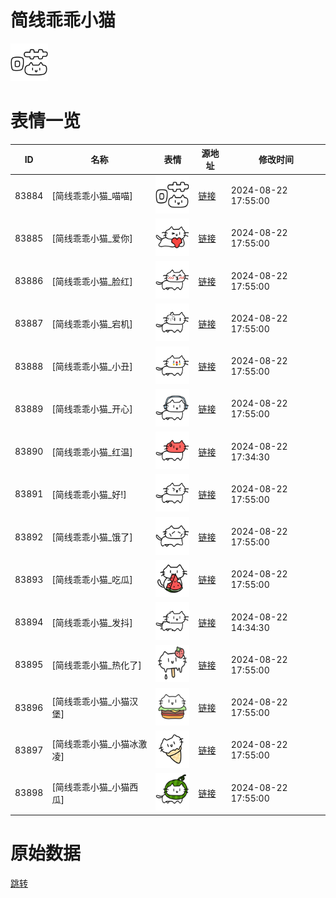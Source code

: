 # 简线乖乖小猫

<img src="./cover.png" height="60" alt="cover" />

# 表情一览

|ID|名称|表情|源地址|修改时间|
|----|----|----|----|----|
|83884|[简线乖乖小猫_喵喵]|<img src="./pic/083884_%5B简线乖乖小猫_喵喵%5D.png" height="60" alt="喵喵"/>|[链接](https://i0.hdslb.com/bfs/garb/644c392ce0cfc0632d2b62a38b13916ffa8bef3b.png)|2024-08-22 17:55:00|
|83885|[简线乖乖小猫_爱你]|<img src="./pic/083885_%5B简线乖乖小猫_爱你%5D.png" height="60" alt="爱你"/>|[链接](https://i0.hdslb.com/bfs/garb/f02f66b90a67e8b1996f99201d6f0e31949caed5.png)|2024-08-22 17:55:00|
|83886|[简线乖乖小猫_脸红]|<img src="./pic/083886_%5B简线乖乖小猫_脸红%5D.png" height="60" alt="脸红"/>|[链接](https://i0.hdslb.com/bfs/garb/5be4e672743df5c78da7cfe8aac1200adfcea794.png)|2024-08-22 17:55:00|
|83887|[简线乖乖小猫_宕机]|<img src="./pic/083887_%5B简线乖乖小猫_宕机%5D.png" height="60" alt="宕机"/>|[链接](https://i0.hdslb.com/bfs/garb/b7375af6e0935cd6ba6f0aecf990390149330d8c.png)|2024-08-22 17:55:00|
|83888|[简线乖乖小猫_小丑]|<img src="./pic/083888_%5B简线乖乖小猫_小丑%5D.png" height="60" alt="小丑"/>|[链接](https://i0.hdslb.com/bfs/garb/68b5a190c274d334931eb5048f322b05de80dec0.png)|2024-08-22 17:55:00|
|83889|[简线乖乖小猫_开心]|<img src="./pic/083889_%5B简线乖乖小猫_开心%5D.png" height="60" alt="开心"/>|[链接](https://i0.hdslb.com/bfs/garb/3e9ae282e451e8c20851a695ee086cc1b62802fd.png)|2024-08-22 17:55:00|
|83890|[简线乖乖小猫_红温]|<img src="./pic/083890_%5B简线乖乖小猫_红温%5D.png" height="60" alt="红温"/>|[链接](https://i0.hdslb.com/bfs/garb/7593c7de88bf5638f4ad27a2f99f3c7c04a9543c.png)|2024-08-22 17:34:30|
|83891|[简线乖乖小猫_好!]|<img src="./pic/083891_%5B简线乖乖小猫_好!%5D.png" height="60" alt="好!"/>|[链接](https://i0.hdslb.com/bfs/garb/fc0d986f24bc31d1ed870909f0e59d273506d3fc.png)|2024-08-22 17:55:00|
|83892|[简线乖乖小猫_饿了]|<img src="./pic/083892_%5B简线乖乖小猫_饿了%5D.png" height="60" alt="饿了"/>|[链接](https://i0.hdslb.com/bfs/garb/9cbdef92784d21ea5fd3c62079747417c8a0fcad.png)|2024-08-22 17:55:00|
|83893|[简线乖乖小猫_吃瓜]|<img src="./pic/083893_%5B简线乖乖小猫_吃瓜%5D.png" height="60" alt="吃瓜"/>|[链接](https://i0.hdslb.com/bfs/garb/57b0debb83addd8aca920416e42f2fdf80ae711d.png)|2024-08-22 17:55:00|
|83894|[简线乖乖小猫_发抖]|<img src="./pic/083894_%5B简线乖乖小猫_发抖%5D.png" height="60" alt="发抖"/>|[链接](https://i0.hdslb.com/bfs/garb/0a1ef4b4c556d219dceceb662b35934d723d0c4f.png)|2024-08-22 14:34:30|
|83895|[简线乖乖小猫_热化了]|<img src="./pic/083895_%5B简线乖乖小猫_热化了%5D.png" height="60" alt="热化了"/>|[链接](https://i0.hdslb.com/bfs/garb/1e4a22f4eb59e9d4e50946752a94e5763bc42dbd.png)|2024-08-22 17:55:00|
|83896|[简线乖乖小猫_小猫汉堡]|<img src="./pic/083896_%5B简线乖乖小猫_小猫汉堡%5D.png" height="60" alt="小猫汉堡"/>|[链接](https://i0.hdslb.com/bfs/garb/91e2b08e32bcfc9fe1cf2a463f43c11e5a6a98de.png)|2024-08-22 17:55:00|
|83897|[简线乖乖小猫_小猫冰激凌]|<img src="./pic/083897_%5B简线乖乖小猫_小猫冰激凌%5D.png" height="60" alt="小猫冰激凌"/>|[链接](https://i0.hdslb.com/bfs/garb/36ceb3e6c551ce27dc5b79abf6317d56e720eabc.png)|2024-08-22 17:55:00|
|83898|[简线乖乖小猫_小猫西瓜]|<img src="./pic/083898_%5B简线乖乖小猫_小猫西瓜%5D.png" height="60" alt="小猫西瓜"/>|[链接](https://i0.hdslb.com/bfs/garb/b55c4671d697f3b90c4b412c3bade406c697c3e7.png)|2024-08-22 17:55:00|

# 原始数据

[跳转](./raw.json)

